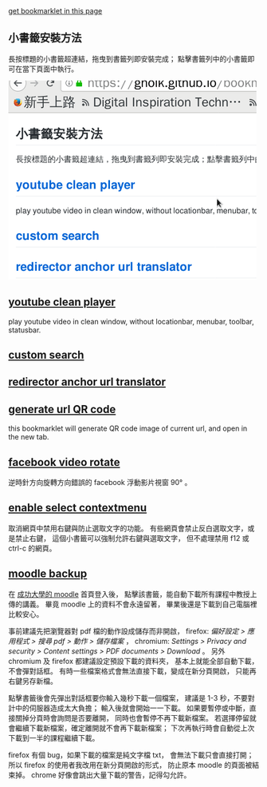 <meta charset="UTF-8">

<a href="//gholk.github.io/bookmarklet">
  get bookmarklet in this page
</a>

## 小書籤安裝方法
長按標題的小書籤超連結，拖曳到書籤列即安裝完成；
點擊書籤列中的小書籤即可在當下頁面中執行。

![drag bookmarklet vedio](bookmarklet-add.gif)

<h2>
<a title="play youtube video in clean browser window"
   href='javascript:void function () {const urlToPlayer={};urlToPlayer.youtube=function(location){const scan=location.search.match(/[&\/\?]v=([^&]*)/);const id=scan[1];return"https://youtube.com/embed/"+id};function openCleanWindow(url){window.open(url,"clean youtube player","resizable")}function createButton(){const menuId="menu-container";const button=document.createElement("button");button.textContent="clean window";button.onclick=(()=>{const url=urlToPlayer.youtube(location);openCleanWindow(url)});document.getElementById(menuId).appendChild(button)}openCleanWindow(urlToPlayer.youtube(location));}()'>
   youtube clean player
</a>
</h2>

play youtube video in clean window,
without locationbar, menubar, toolbar, statusbar.


<h2>
  <a href='javascript:void function () {const map={};map.set=function(alias,url,name){this[alias]={url:url,name:name}};map.createForm=function(key){const form=document.createElement("form");const search=this[key];form.action=search.url;form.target="_blank";const input=document.createElement("input");input.name=search.name;form.appendChild(input);return form};map.search=function(key,string){const form=this.createForm(key);form.querySelector("input").value=string;document.documentElement.appendChild(form);form.submit()};map.set("pttpedia","http://zh.pttpedia.wikia.com/wiki/特殊:搜索","query");function promptSearch(string){if(!string)string=prompt("custom search");const scan=string.match(/([^\s]+)\s(.*)$/);const key=scan[1];const value=scan[2];map.search(key,value)}promptSearch();}()'>
  custom search
  </a>
</h2>

<h2>
<a title="jupmer translator"
href='javascript:void function () {var jumperTranslator={urlScheme:null,decode:decodeURIComponent,translate:function(url){const scan;if(scan=url.match(this.urlScheme)){return this.decode(scan[1])}else return null},modifyAnchor:function(anchor){const newUrl=this.translate(anchor.href);if(typeof newUrl=="string")anchor.href=newUrl;return anchor},modifyAllAnchor:function(){for(const anchor of document.querySelectorAll("a")){this.modifyAnchor(anchor)}},promptUrlScheme:function(){const urlRegexpString=prompt("url scheme regexp");this.urlScheme=new RegExp(urlRegexpString)}};jumperTranslator.promptUrlScheme();}()'>
redirector anchor url translator</a>
</h2>

## [generate url QR code][url qrcode]
this bookmarklet will generate QR code image of current url,
and open in the new tab.

[url qrcode]: javascript:void%20function%20()%20%7Bconst%20url=window.location.href;const%20qrcodeUrl=%60http://chart.googleapis.com/chart?chs=150x150&cht=qr&chl=$%7Burl%7D%60;window.open(qrcodeUrl);%7D() "generate QR code image of current url"

## [facebook video rotate]
逆時針方向旋轉方向錯誤的 facebook 浮動影片視窗 90° 。

## [enable select contextmenu]
取消網頁中禁用右鍵與防止選取文字的功能。
有些網頁會禁止反白選取文字，或是禁止右鍵，
這個小書籤可以強制允許右鍵與選取文字，
但不處理禁用 f12 或 ctrl-c 的網頁。

## [moodle backup]
在 [成功大學的 moodle][moodle.ncku] 首頁登入後，
點擊該書籤，能自動下載所有課程中教授上傳的講義。
畢竟 moodle 上的資料不會永遠留著，
畢業後還是下載到自己電腦裡比較安心。

事前建議先把瀏覽器對 pdf 檔的動作設成儲存而非開啟，
firefox: *偏好設定 > 應用程式 > 搜尋 pdf > 動作 > 儲存檔案* ，
chromium: *Settings > Privacy and security >
Content settings > PDF documents > Download* 。
另外 chromium 及 firefox 都建議設定預設下載的資料夾，
基本上就能全部自動下載，不會彈對話框。
有時一些檔案格式會無法直接下載，變成在新分頁開啟，
只能再右鍵另存新檔。

點擊書籤後會先彈出對話框要你輸入幾秒下載一個檔案，
建議是 1-3 秒，不要對計中的伺服器造成太大負擔；
輸入後就會開始一一下載。
如果要暫停或中斷，直接關掉分頁時會詢問是否要離開，
同時也會暫停不再下載新檔案。
若選擇停留就會繼續下載新檔案，確定離開就不會再下載新檔案；
下次再執行時會自動從上次下載到一半的課程繼續下載。

firefox 有個 bug，如果下載的檔案是純文字檔 txt，
會無法下載只會直接打開；
所以 firefox 的使用者我改用在新分頁開啟的形式，
防止原本 moodle 的頁面被結束掉。
chrome 好像會跳出大量下載的警告，記得勾允許。

[moodle.ncku]: https://moodle.ncku.edu.tw/
[moodle backup]: javascript:void%20function%20()%20%7Bclass%20MoodleCrawler%7Bconstructor()%7Bthis.sleepInterval=3;this.domParser=new%20DOMParser;this.textDecoder=new%20TextDecoder(%22UTF-8%22)%7Dasync%20fetch(url)%7Breturn%20await%20fetch(url,%7Bcredentials:%22same-origin%22%7D)%7Dasync%20$fetch(url)%7Bconst%20response=await%20this.fetch(url);const%20html=await%20response.text();const%20dom=this.domParser.parseFromString(html,%22text/html%22);return%20dom%7D*extractAllCourseId(document)%7Bconst%20anchorList=document.querySelectorAll(%22.block_course_list%20a%22);for(const%20anchor%20of%20anchorList)%7Bconst%20url=new%20URL(anchor.href);yield%20url.searchParams.get(%22id%22)%7D%7DextractTitle(document)%7Breturn%20document.getElementById(%22logobox%22).textContent.trim()%7D*extractFolder(url)%7Bconst%20folder=this.$fetch(url);const%20fileList=folder.then(dom=%3E%7Breturn%20dom.querySelectorAll(%22.fp-filename-icon%20a%22)%7D);let%20finish=false;let%20index=0;while(!finish)%7Byield%20fileList.then(anchorList=%3E%7Blet%20anchor=null;if(index%3CanchorList.length)%7Banchor=anchorList%5Bindex%5D;index++%7Dif(index%3E=anchorList.length)finish=true;return%7Burl:anchor.href%7D%7D)%7D%7D*extractByType(tr)%7Bconst%20url=tr.querySelector(%22a%22).href;let%20description=tr.querySelector(%22td:last-child%22).textContent;description=description.trim();if(url.includes(%22/mod/resource/view.php%22))%7Byield%7Burl:url,description:description%7D%7Delse%20if(url.includes(%22/mod/folder/view.php%22))%7Byield*this.extractFolder(url)%7Delse%20if(url.includes(%22/mod/page/view.php%22)%7C%7Curl.includes(%22/mod/url/view.php%22))%7Byield%7Burl:url,description:description%7D%7Delse%20console.error(%60unknown%20file%20type:%20$%7Burl%7D%60)%7D*extractAllFile(document)%7Bconst%20tableRowNonEmptySelector=%22#region-main-box%20tr%5Bclass%5D%22;for(const%20tr%20of%20document.querySelectorAll(tableRowNonEmptySelector))%7Byield*this.extractByType(tr)%7D%7Dasync%20$fetchCourseResource(id)%7Bconst%20url=%60https://moodle.ncku.edu.tw/course/resources.php?id=$%7Bid%7D%60;return%20await%20this.$fetch(url)%7Dsleep(second=this.sleepInterval)%7Breturn%20new%20Promise(wake=%3EsetTimeout(wake,second*1e3))%7DgetLastCourseId()%7Breturn%20localStorage.getItem(%22moodle-backup-current-id%22)%7DsetLastCourseId(id)%7BlocalStorage.setItem(%22moodle-backup-current-id%22,id)%7DremoveLastCourseId()%7BlocalStorage.removeItem(%22moodle-backup-current-id%22)%7Dasync%20run()%7Bthis.runInit();let%20lastCourseId=this.getLastCourseId();let%20alreadyDownload;if(lastCourseId)alreadyDownload=true;else%20alreadyDownload=false;for(const%20id%20of%20this.extractAllCourseId(document))%7Bif(alreadyDownload)%7Bif(lastCourseId==id)alreadyDownload=false;else%20continue%7Dthis.setLastCourseId(id);const%20resource=await%20this.$fetchCourseResource(id);const%20title=this.extractTitle(resource);await%20this.sleep();for(let%20file%20of%20this.extractAllFile(resource))%7Bif(file&&file.then)file=await%20file;if(file)%7Bthis.download(file.url);await%20this.sleep()%7D%7D%7Dthis.removeLastCourseId();this.runDestruct()%7DrunInit()%7Bthis.downloadInit();this.preventExitInit()%7DrunDestruct()%7Bthis.downloadDestruct();this.preventExitDestruct()%7DisFirefox()%7Breturn%20navigator.userAgent.match(/firefox/i)%7DdownloadInit()%7Bconst%20anchor=document.createElement(%22a%22);if(!this.isFirefox())anchor.setAttribute(%22download%22,%22%22);anchor.setAttribute(%22target%22,%22_blank%22);document.body.appendChild(anchor);this.downloadNode=anchor%7Ddownload(url)%7Bthis.downloadNode.href=url;this.downloadNode.click()%7DdownloadDestruct()%7Bthis.downloadNode.remove();this.downloadNode=null%7DpreventExitInit()%7Bwindow.onbeforeunload=this.preventExit%7DpreventExit(closeEvent)%7Breturn%22moodle%20backup%20is%20not%20finish,%20do%20you%20want%20to%20exit?%22%7DpreventExitDestruct()%7Bwindow.onbeforeunload=null%7Dasync%20bookmarkletPrompt()%7Blet%20second=prompt(%22download%20file%20interval%20second:%22);this.assert(typeof%20second==%22string%22,%22user%20abrupt%22);second=Number(second);this.assert(second%3E0,%22second%20should%20be%20positive%22);this.sleepInterval=Number(second);await%20this.run();alert(%22download%20finish%22)%7Dassert(test,errorMessage,CustomError=Error)%7Bif(!test)throw%20new%20CustomError(errorMessage)%7D%7Dclass%20MoodleCrawlerDebug%20extends%20MoodleCrawler%7Bconstructor()%7Bsuper();this.sleepInterval=.5%7DextractTitle(document)%7Bconst%20title=super.extractTitle(document);this.currentCourseTitle=title%7Ddownload(url)%7Bconsole.log(this.currentCourseTitle,url)%7D%7Dconst%20moodleCrawler=new%20MoodleCrawler;moodleCrawler.bookmarkletPrompt();%7D() "download all course file from moodle.ncku"

[facebook video rotate]: javascript:void%20function%20()%20%7Bdocument.querySelectorAll(%22div%5Brole=presentation%5D%22).forEach(present=%3E%7Bconst%20container=present.parentNode;if(container.querySelector(%22video%22))%7Bconsole.log(%22get%20video%22,container);const%20ratioOrigin=getRotateRatio(container.style.transform);const%20ratioNext=ratioOrigin-.25;container.style.transform=%60rotate($%7BratioNext%7Dturn)%60%7D%7D);function%20getRotateRatio(cssString)%7Bconst%20scan=cssString.match(/rotate%5C((-?%5Cd+(%5C.%5Cd+)?)turn%5C)/);if(scan)%7Bconst%20ratio=Number(scan%5B1%5D);return%20ratio%7Delse%20return%200%7D%7D() "rotate facebook float video window 90°"

[enable select contextmenu]: javascript:void%20function%20()%20%7Bfunction%20stopEvent(event)%7Bevent.stopImmediatePropagation()%7Dconst%20registFirst=%7Bcapture:true%7D;window.addEventListener(%22contextmenu%22,stopEvent,registFirst);document.addEventListener(%22mousedown%22,stopEvent,registFirst);%7D() "force enable right click (context menu) and text selection"
